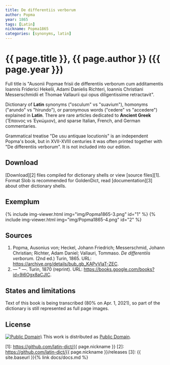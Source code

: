 ```yaml
---
title: De differentiis verborum
author: Popma
year: 1865
tags: [Latin]
nickname: Popma1865
categories: [synonyms, latin]
---
```

# {{ page.title }}, {{ page.author }} ({{ page.year }})

Full title is "Ausonii Popmae frisii de differentiis verborum cum additamentis Ioannis Friderici Hekelii, Adami Danielis Richteri, Ioannis Christiani Messerschmidii et Thomae Vallaurii qui opus diligentissime retractavit".

Dictionary of **Latin** synonyms ("osculum" vs "suavium"), homonyms ("arundo" vs "hirundo"), or paronymous words ("cedere" vs "accedere") explained in **Latin**. There are rare articles dedicated to **Ancient Greek** (Ἔπαινος vs Ἐγκώμιον), and sparse Italian, French, and German commentaries.

Grammatical treatise "De usu antiquae locutionis" is an independent Popma's book, but in XVII-XVIII centuries it was often printed together with "De differentiis verborum". It is not included into our edition.


## Download

[Download][2] files compiled for dictionary shells or view [source files][1]. Format Slob is recommended for GoldenDict, read [documentation][3] about other dictionary shells.


## Exemplum

{% include img-viewer.html img="img/Popma1865-3.png" id="1" %}
{% include img-viewer.html img="img/Popma1865-4.png" id="2" %}


## Sources

1. Popma, Ausonius von; Heckel, Johann Friedrich; Messerschmid, Johann Christian; Richter, Adam Daniel; Vallauri, Tommaso. _De differentiis verborum._ (2nd ed.) Turin, 1865. URL: <https://archive.org/details/bub_gb_KAPvVIaT-ZEC>.
1. — " —. Turin, 1870 (reprint). URL: <https://books.google.com/books?id=9i6Ogx8aCJIC>.

## States and limitations

Text of this book is being transcribed (80% on Apr. 1, 2021), so part of the dictionary is still represented as full page images.


## License

[![Public Domain](https://licensebuttons.net/p/mark/1.0/88x31.png)](http://creativecommons.org/publicdomain/mark/1.0/)\\
This work is distributed as [Public Domain](http://creativecommons.org/publicdomain/mark/1.0/).


[1]: https://github.com/latin-dict/{{ page.nickname }}
[2]: https://github.com/latin-dict/{{ page.nickname }}/releases
[3]: {{ site.baseurl }}{% link docs/docs.md %}
